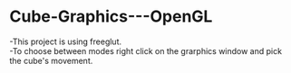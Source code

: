 # Cube-Graphics---OpenGL
-This project is using freeglut.  
-To choose between modes right click on the grarphics window and pick the cube's movement.
